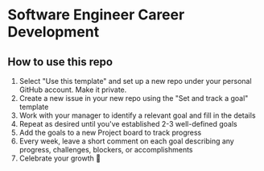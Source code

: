 # Software Engineer Career Development

## How to use this repo
1. Select "Use this template" and set up a new repo under your personal GitHub account. Make it private.
2. Create a new issue in your new repo using the "Set and track a goal" template
3. Work with your manager to identify a relevant goal and fill in the details
4. Repeat as desired until you've established 2-3 well-defined goals
5. Add the goals to a new Project board to track progress
6. Every week, leave a short comment on each goal describing any progress, challenges, blockers, or accomplishments
7. Celebrate your growth 🎉
